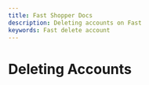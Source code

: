 ```yaml
---
title: Fast Shopper Docs
description: Deleting accounts on Fast
keywords: Fast delete account
---
```


# Deleting Accounts
